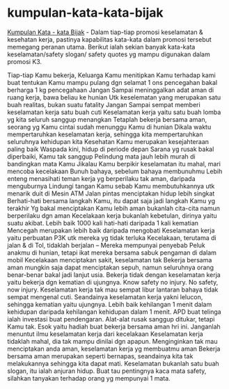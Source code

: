 # kumpulan-kata-kata-bijak

<a href="http://daihatsu.co.id/kokgituya/article/motivasi/saatnya-umbar-kata-kata-bijak-dalam-gosip">Kumpulan Kata - kata Bijak</a> - Dalam tiap-tiap promosi keselamatan & kesehatan kerja, pastinya kapabilitas kata-kata dalam promosi tersebut memegang peranan utama. Berikut ialah sekian banyak kata-kata keselamatan/safety slogan/ safety quotes yg mampu digunakan dalam promosi K3. 

Tiap-tiap Kamu bekerja, Keluarga Kamu menitipkan Kamu terhadap kami buat tentukan Kamu mampu pulang dgn selamat 
1 ons pencegahan bakal berharga 1 kg pencegahaan 
Jangan Sampai meninggalkan adat aman di ruang kerja, bawa beliau ke hunian 
Utk keselematan yang merupakan satu buah realitas, bukan suatu fatality 
Jangan Sampai sempat memberi keselamatan kerja satu buah cuti 
Keselamatan kerja yaitu satu buah lomba yg kita seluruh sanggup menangkan 
Tetaplah bekerja bersama aman, seorang yg Kamu cintai sudah menunggu Kamu di hunian 
Dikala waktu mempertaruhkan keselamatan kerja, sehingga kita mempertaruhkan seluruhnya kehidupan kita 
Kesehatan Kamu merupakan kesejahteraan paling baik 
Waspada kini, hidup di periode depan 
Sarana yg rusak bakal diperbaiki, Kamu tak sanggup 
Pelindung mata jauh lebih murah di bandingkan mata Kamu 
Jikalau Kamu berpikir keselamatan itu mahal, mari mencoba kecelakaan 
Bunuh bahaya, sebelum bahaya membunuhmu 
Lebih enteng menasihati teman kerja yg berperilaku tak aman, daripada menguburnya 
Lindungi tangan Kamu sebab Kamu membutuhkannya utk menarik duit di Mesin ATM 
Jalan pintas menciptakan hidup lebih singkat 
Berhati-hati bersama langkah Kamu, itu dapat saja jadi langkah Kamu yg terakhir 
Yg bakal menciptakan Kamu lebih aman bukanlah cita-cita namun berperilaku dgn aman 
Kecelakaan kerja bukanlah kebetulan, dirinya yaitu suatu akibat. 
Lebih baik 1000 kali hati-hati daripada 1 kali kematian 
Mencegah merupakan lebih baik daripada mengobati 
Keselamatan kerja yaitu perbuatan P3K utk mereka yg tidak terluka 
Kecelakaan, terutama di jalan & di Tol, tidaklah berjalan – Mereka mempunyai penyebab 
Peluk anakmu di hunian, tetapi ikat mereka bersama sabuk pengaman di dalam mobil 
Kecelakaan menciptakan sakit, keselamatan tak 
Bekerja bersama aman mungkin saja dapat menciptakan sepuh, namun seluruhnya orang benar-benar bakal jadi lanjut usia. 
Bekerja tidak dengan keselamatan kerja yaitu bekerja dgn kematian di ujungnya. 
Know safety no injury. No safety, now injury. 
Keselamatan kerja tak mau sempat libur lantaran bahaya tidak sempat mengenal cuti. 
Seandainya keselamatan kerja yakni lelucon, sehingga kematian yaitu ujungnya. 
Lebih baik kehilangan 1 menit dalam kehidupan daripada kehilangan kehidupan dalam 1 menit. 
APD buat telinga ialah investasi buat pendengaran. 
Alat-alat rusak sanggup ditukar, tetapi Kamu tak. 
Esok yaitu hadiah buat bekerja bersama aman hri ini. 
Janganlah menuntut ilmu keselamatan kerja dari kecelakaan 
Keselamatan kerja tidaklah mahal, dia tak mampu dinilai dgn apapun. 
Menginginkan tak mau menciptakan anda aman, keselamatan kerja yg membuatmu aman 
Bekerja bersama aman merupakan seperti bernapas, seandainya kita tak melakukannya sehingga kita dapat mati. 
Keselamatan bukanlah satu buah slogan, itu ialah anjuran hidup. 
Buat tau pentingnya kaca mata safety, silahkan tanyakan terhadap orang yg mempunyai 1 mata.
